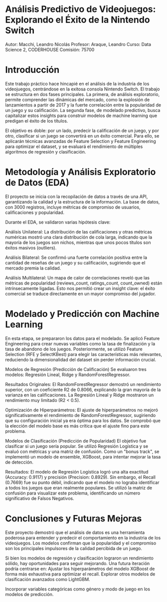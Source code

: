 # Análisis Predictivo de Videojuegos: Explorando el Éxito de la Nintendo Switch
Autor: Macchi, Leandro Nicolás
Profesor: Araque, Leandro
Curso: Data Science 2, CODERHOUSE
Comisión: 75700

# Introducción
Este trabajo práctico hace hincapié en el análisis de la industria de los videojuegos, centrándose en la exitosa consola Nintendo Switch. El trabajo se estructura en dos fases principales. La primera, de análisis exploratorio, permite comprender las dinámicas del mercado, como la explosión de lanzamientos a partir de 2017 y la fuerte correlación entre la popularidad de un juego y su calificación. La segunda fase, de modelado predictivo, busca capitalizar estos insights para construir modelos de machine learning que predigan el éxito de los títulos.

El objetivo es doble: por un lado, predecir la calificación de un juego, y por otro, clasificar si un juego se convertirá en un éxito comercial. Para ello, se aplicarán técnicas avanzadas de Feature Selection y Feature Engineering para optimizar el dataset, y se evaluará el rendimiento de múltiples algoritmos de regresión y clasificación.

# Metodología y Análisis Exploratorio de Datos (EDA)
El proyecto se inicia con la recopilación de datos a través de una API, garantizando la calidad y la estructura de la información. La base de datos, con 3000 registros, incluye métricas de compromiso de usuarios, calificaciones y popularidad.

Durante el EDA, se validaron varias hipótesis clave:

Análisis Unilateral: La distribución de las calificaciones y otras métricas numéricas mostró una clara distribución de cola larga, indicando que la mayoría de los juegos son nichos, mientras que unos pocos títulos son éxitos masivos (outliers).

Análisis Bilateral: Se confirmó una fuerte correlación positiva entre la cantidad de reseñas de un juego y su calificación, sugiriendo que el mercado premia la calidad.

Análisis Multilateral: Un mapa de calor de correlaciones reveló que las métricas de popularidad (reviews_count, ratings_count, count_owned) están intrínsecamente ligadas. Esto nos permitió crear un insight clave: el éxito comercial se traduce directamente en un mayor compromiso del jugador.

# Modelado y Predicción con Machine Learning
En esta etapa, se prepararon los datos para el modelado. Se aplicó Feature Engineering para crear nuevas variables como la tasa de finalización y la tasa de abandono de los juegos. Posteriormente, se utilizó Feature Selection (RFE y SelectKBest) para elegir las características más relevantes, reduciendo la dimensionalidad del dataset sin perder información crucial.

Modelos de Regresión (Predicción de Calificación)
Se evaluaron tres modelos: Regresión Lineal, Ridge y RandomForestRegressor.

Resultados Originales: El RandomForestRegressor demostró un rendimiento superior, con un coeficiente R2 de 0.8066, explicando la gran mayoría de la varianza en las calificaciones. La Regresión Lineal y Ridge mostraron un rendimiento muy limitado (R2 < 0.5).

Optimización de Hiperparámetros: El ajuste de hiperparámetros no mejoró significativamente el rendimiento de RandomForestRegressor, sugiriendo que su configuración inicial ya era óptima para los datos. Se comprobó que la elección del modelo base es más crítica que el ajuste fino para este problema.

Modelos de Clasificación (Predicción de Popularidad)
El objetivo fue clasificar si un juego sería popular. Se utilizó Regresión Logística y se evaluó con métricas y una matriz de confusión. Como un "bonus track", se implementó un modelo de ensemble, XGBoost, para intentar mejorar la tasa de detección.

Resultados: El modelo de Regresión Logística logró una alta exactitud (Accuracy: 0.9117) y precisión (Precision: 0.8929). Sin embargo, el Recall (0.7669) fue su punto débil, indicando que el modelo no lograba identificar a todos los juegos que eran realmente populares. Se utilizó la matriz de confusión para visualizar este problema, identificando un número significativo de Falsos Negativos.

# Conclusiones y Futuras Mejoras
Este proyecto demostró que el análisis de datos es una herramienta poderosa para entender y predecir el comportamiento en la industria de los videojuegos. Los modelos confirman que la popularidad y el compromiso son los principales impulsores de la calidad percibida de un juego.

Si bien los modelos de regresión y clasificación lograron un rendimiento sólido, hay oportunidades para seguir mejorando. Una futura iteración podría centrarse en:
Ajustar los hiperparámetros del modelo XGBoost de forma más exhaustiva para optimizar el recall.
Explorar otros modelos de clasificación avanzados como LightGBM.

Incorporar variables categóricas como género y modo de juego en los modelos de predicción.

